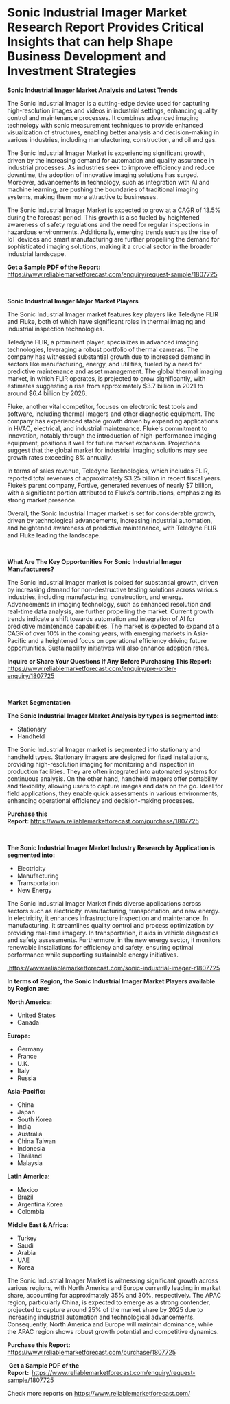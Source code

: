 <p><h1>Sonic Industrial Imager Market Research Report Provides Critical Insights that can help Shape Business Development and Investment Strategies</h1></p><p><strong>Sonic Industrial Imager Market Analysis and Latest Trends</strong></p>
<p><p>The Sonic Industrial Imager is a cutting-edge device used for capturing high-resolution images and videos in industrial settings, enhancing quality control and maintenance processes. It combines advanced imaging technology with sonic measurement techniques to provide enhanced visualization of structures, enabling better analysis and decision-making in various industries, including manufacturing, construction, and oil and gas.</p><p>The Sonic Industrial Imager Market is experiencing significant growth, driven by the increasing demand for automation and quality assurance in industrial processes. As industries seek to improve efficiency and reduce downtime, the adoption of innovative imaging solutions has surged. Moreover, advancements in technology, such as integration with AI and machine learning, are pushing the boundaries of traditional imaging systems, making them more attractive to businesses.</p><p>The Sonic Industrial Imager Market is expected to grow at a CAGR of 13.5% during the forecast period. This growth is also fueled by heightened awareness of safety regulations and the need for regular inspections in hazardous environments. Additionally, emerging trends such as the rise of IoT devices and smart manufacturing are further propelling the demand for sophisticated imaging solutions, making it a crucial sector in the broader industrial landscape.</p></p>
<p><strong>Get a Sample PDF of the Report:&nbsp;</strong> <a href="https://www.reliablemarketforecast.com/enquiry/request-sample/1807725?utm_campaign=3454&utm_medium=2&utm_source=Github&utm_content=ia&utm_term=10042025&utm_id=sonic-industrial-imager">https://www.reliablemarketforecast.com/enquiry/request-sample/1807725</a></p>
<p>&nbsp;</p>
<p><strong>Sonic Industrial Imager Major Market Players</strong></p>
<p><p>The Sonic Industrial Imager market features key players like Teledyne FLIR and Fluke, both of which have significant roles in thermal imaging and industrial inspection technologies.</p><p>Teledyne FLIR, a prominent player, specializes in advanced imaging technologies, leveraging a robust portfolio of thermal cameras. The company has witnessed substantial growth due to increased demand in sectors like manufacturing, energy, and utilities, fueled by a need for predictive maintenance and asset management. The global thermal imaging market, in which FLIR operates, is projected to grow significantly, with estimates suggesting a rise from approximately $3.7 billion in 2021 to around $6.4 billion by 2026.</p><p>Fluke, another vital competitor, focuses on electronic test tools and software, including thermal imagers and other diagnostic equipment. The company has experienced stable growth driven by expanding applications in HVAC, electrical, and industrial maintenance. Fluke's commitment to innovation, notably through the introduction of high-performance imaging equipment, positions it well for future market expansion. Projections suggest that the global market for industrial imaging solutions may see growth rates exceeding 8% annually.</p><p>In terms of sales revenue, Teledyne Technologies, which includes FLIR, reported total revenues of approximately $3.25 billion in recent fiscal years. Fluke’s parent company, Fortive, generated revenues of nearly $7 billion, with a significant portion attributed to Fluke’s contributions, emphasizing its strong market presence.</p><p>Overall, the Sonic Industrial Imager market is set for considerable growth, driven by technological advancements, increasing industrial automation, and heightened awareness of predictive maintenance, with Teledyne FLIR and Fluke leading the landscape.</p></p>
<p>&nbsp;</p>
<p><strong>What Are The Key Opportunities For Sonic Industrial Imager Manufacturers?</strong></p>
<p><p>The Sonic Industrial Imager market is poised for substantial growth, driven by increasing demand for non-destructive testing solutions across various industries, including manufacturing, construction, and energy. Advancements in imaging technology, such as enhanced resolution and real-time data analysis, are further propelling the market. Current growth trends indicate a shift towards automation and integration of AI for predictive maintenance capabilities. The market is expected to expand at a CAGR of over 10% in the coming years, with emerging markets in Asia-Pacific and a heightened focus on operational efficiency driving future opportunities. Sustainability initiatives will also enhance adoption rates.</p></p>
<p><strong>Inquire or Share Your Questions If Any Before Purchasing This Report:</strong> <a href="https://www.reliablemarketforecast.com/enquiry/pre-order-enquiry/1807725?utm_campaign=3454&utm_medium=2&utm_source=Github&utm_content=ia&utm_term=10042025&utm_id=sonic-industrial-imager">https://www.reliablemarketforecast.com/enquiry/pre-order-enquiry/1807725</a></p>
<p>&nbsp;</p>
<p><strong>Market Segmentation</strong></p>
<p><strong>The Sonic Industrial Imager Market Analysis by types is segmented into:</strong></p>
<p><ul><li>Stationary</li><li>Handheld</li></ul></p>
<p><p>The Sonic Industrial Imager market is segmented into stationary and handheld types. Stationary imagers are designed for fixed installations, providing high-resolution imaging for monitoring and inspection in production facilities. They are often integrated into automated systems for continuous analysis. On the other hand, handheld imagers offer portability and flexibility, allowing users to capture images and data on the go. Ideal for field applications, they enable quick assessments in various environments, enhancing operational efficiency and decision-making processes.</p></p>
<p><strong>Purchase this Report:&nbsp;</strong><a href="https://www.reliablemarketforecast.com/purchase/1807725?utm_campaign=3454&utm_medium=2&utm_source=Github&utm_content=ia&utm_term=10042025&utm_id=sonic-industrial-imager">https://www.reliablemarketforecast.com/purchase/1807725</a></p>
<p>&nbsp;</p>
<p><strong>The Sonic Industrial Imager Market Industry Research by Application is segmented into:</strong></p>
<p><ul><li>Electricity</li><li>Manufacturing</li><li>Transportation</li><li>New Energy</li></ul></p>
<p><p>The Sonic Industrial Imager Market finds diverse applications across sectors such as electricity, manufacturing, transportation, and new energy. In electricity, it enhances infrastructure inspection and maintenance. In manufacturing, it streamlines quality control and process optimization by providing real-time imagery. In transportation, it aids in vehicle diagnostics and safety assessments. Furthermore, in the new energy sector, it monitors renewable installations for efficiency and safety, ensuring optimal performance while supporting sustainable energy initiatives.</p></p>
<p><a href="https://www.reliablemarketforecast.com/sonic-industrial-imager-r1807725?utm_campaign=3454&utm_medium=2&utm_source=Github&utm_content=ia&utm_term=10042025&utm_id=sonic-industrial-imager">&nbsp;https://www.reliablemarketforecast.com/sonic-industrial-imager-r1807725</a></p>
<p><strong>In terms of Region, the Sonic Industrial Imager Market Players available by Region are:</strong></p>
<p>
    <p> <strong> North America: </strong>
        <ul>
            <li>United States</li>
            <li>Canada</li>
        </ul>
        </p> 
    <p> <strong> Europe: </strong>
        <ul>
            <li>Germany</li>
            <li>France</li>
            <li>U.K.</li>
            <li>Italy</li>
            <li>Russia</li>
        </ul>
        </p> 
    <p> <strong> Asia-Pacific: </strong>
        <ul>
            <li>China</li>
            <li>Japan</li>
            <li>South Korea</li>
            <li>India</li>
            <li>Australia</li>
            <li>China Taiwan</li>
            <li>Indonesia</li>
            <li>Thailand</li>
            <li>Malaysia</li>
        </ul>
        </p> 
    <p> <strong> Latin America: </strong>
        <ul>
            <li>Mexico</li>
            <li>Brazil</li>
            <li>Argentina Korea</li>
            <li>Colombia</li>
        </ul>
        </p> 
    <p> <strong> Middle East & Africa: </strong>
        <ul>
            <li>Turkey</li>
            <li>Saudi</li>
            <li>Arabia</li>
            <li>UAE</li>
            <li>Korea</li>
        </ul>
    </p>
    </p>
<p><p>The Sonic Industrial Imager Market is witnessing significant growth across various regions, with North America and Europe currently leading in market share, accounting for approximately 35% and 30%, respectively. The APAC region, particularly China, is expected to emerge as a strong contender, projected to capture around 25% of the market share by 2025 due to increasing industrial automation and technological advancements. Consequently, North America and Europe will maintain dominance, while the APAC region shows robust growth potential and competitive dynamics.</p></p>
<p><strong>Purchase this Report: </strong><a href="https://www.reliablemarketforecast.com/purchase/1807725?utm_campaign=3454&utm_medium=2&utm_source=Github&utm_content=ia&utm_term=10042025&utm_id=sonic-industrial-imager">https://www.reliablemarketforecast.com/purchase/1807725</a></p>
<p>&nbsp;<strong>Get a Sample PDF of the Report:&nbsp;&nbsp;</strong><a href="https://www.reliablemarketforecast.com/enquiry/request-sample/1807725?utm_campaign=3454&utm_medium=2&utm_source=Github&utm_content=ia&utm_term=10042025&utm_id=sonic-industrial-imager">https://www.reliablemarketforecast.com/enquiry/request-sample/1807725</a></p>
<p><strong></strong></p>
<p>Check more reports on <a href="https://www.reliablemarketforecast.com/?utm_campaign=3454&utm_medium=2&utm_source=Github&utm_content=ia&utm_term=10042025&utm_id=sonic-industrial-imager">https://www.reliablemarketforecast.com/</a></p>